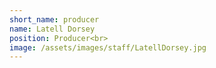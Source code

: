 ```yaml
---
short_name: producer
name: Latell Dorsey
position: Producer<br>
image: /assets/images/staff/LatellDorsey.jpg
---
```

